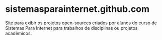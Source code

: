 sistemasparainternet.github.com
===============================

Site para exibir os projetos open-sources criados por alunos do curso de Sistemas Para Internet para trabalhos de disciplinas ou projetos acadêmicos.